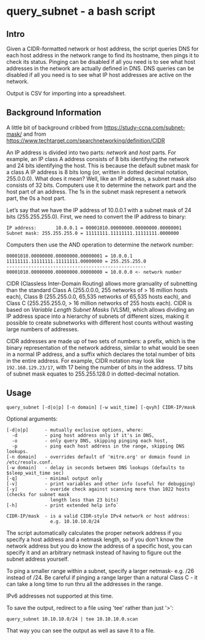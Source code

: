 # query_subnet - a bash script

## Intro
Given a CIDR-formatted network or host address, the script queries DNS for each host address in the network range to find its  hostname, then pings it to check its status. Pinging can be disabled if all you need is to see what host addresses in the network are actually defined in DNS. DNS queries can be disabled if all you need is to see what IP host addresses are active on the network.

Output is CSV for importing into a spreadsheet.

## Background Information
A little bit of background cribbed from https://study-ccna.com/subnet-mask/ and from https://www.techtarget.com/searchnetworking/definition/CIDR

An IP address is divided into two parts: *network* and *host* parts. For example, an IP class A address consists of 8 bits identifying the network and 24 bits identifying the host. This is because the default subnet mask for a class A IP address is 8 bits long (or, written in dotted decimal notation, 255.0.0.0). What does it mean? Well, like an IP address, a subnet mask also consists of 32 bits. Computers use it to determine the network part and the host part of an address. The 1s in the subnet mask represent a network part, the 0s a host part.

Let’s say that we have the IP address of 10.0.0.1 with a subnet mask of 24 bits (255.255.255.0). First, we need to convert the IP address to binary:

```
IP address:       10.0.0.1 = 00001010.00000000.00000000.00000001
Subnet mask: 255.255.255.0 = 11111111.11111111.11111111.0000000
``` 
Computers then use the AND operation to determine the network number:

```
00001010.00000000.00000000.00000001 = 10.0.0.1
11111111.11111111.11111111.00000000 = 255.255.255.0
---------------------------------------------------
00001010.00000000.00000000.00000000 = 10.0.0.0 <- network number
```
CIDR (Classless Inter-Domain Routing) allows more granuality of subnetting than the standard Class A (255.0.0.0, 255 networks of > 16 million hosts each), Class B (255.255.0.0, 65,535 networks of 65,535 hosts each), and Class C (255.255.255.0, > 16 million networks of 255 hosts each). CIDR is based on *Variable Length Subnet Masks* (VLSM), which allows dividing an IP address space into a hierarchy of subnets of different sizes, making it possible to create subnetworks with different host counts without wasting large numbers of addresses.

CIDR addresses are made up of two sets of numbers: a prefix, which is the binary representation of the network address, similar to what would be seen in a normal IP address, and a suffix which declares the total number of bits in the entire address. For example, CIDR notation may look like `192.168.129.23/17`, with 17 being the number of bits in the address. 17 bits of subnet mask equates to 255.255.128.0 in dotted-decimal notation.

## Usage

```
query_subnet [-d|o|p] [-n domain] [-w wait_time] [-qvyh] CIDR-IP/mask
```
Optional arguments:

```
[-d|o|p]      - mutually exclusive options, where:
  -d          - ping host address only if it's in DNS,
  -o          - only query DNS, skipping pinging each host,
  -p          - ping each host address in the range, skipping DNS lookups.
[-n domain]   - overrides default of 'mitre.org' or domain found in /etc/resolv.conf.
[-w domain]   - delay in seconds between DNS lookups (defaults to $sleep_wait_time sec)
[-q]          - minimal output only 
[-v]          - print variables and other info (useful for debugging)
[-y]          - overide check against scanning more than 1022 hosts (checks for subnet mask
                length less than 23 bits)
[-h]          - print extended help info`

CIDR-IP/mask  - is a valid CIDR-style IPv4 network or host address:
                e.g. 10.10.10.0/24
```

The script automatically calculates the proper network address if you specify a host address and a netmask length, so if you don't know the network address but you do know the address of a specific host, you can specify it and an arbitrary netmask instead of having to figure out the subnet address yourself.

To ping a smaller range within a subnet, specify a larger netmask- e.g. /26 instead of /24. Be careful if pinging a range larger than a natural Class C - it can take a long time to run thru all the addresses in the range.

IPv6 addresses not supported at this time.

To save the output, redirect to a file using 'tee' rather than just '>':
```
query_subnet 10.10.10.0/24 | tee 10.10.10.0.scan
```
That way you can see the output as well as save it to a file.
